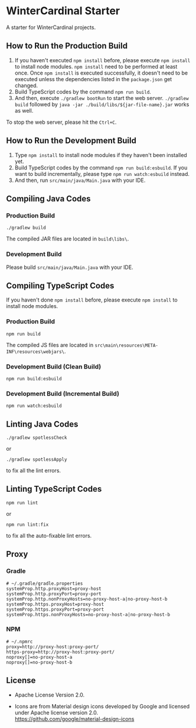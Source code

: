 # WinterCardinal Starter

A starter for WinterCardinal projects.

## How to Run the Production Build

1. If you haven't executed `npm install` before, please execute `npm install` to install node modules. `npm install` need to be performed at least once.
Once `npm install` is executed successfully, it doesn't need to be executed unless the dependencies listed in the `package.json` get changed.
2. Build TypeScript codes by the command `npm run build`.
3. And then, execute `./gradlew bootRun` to start the web server.
`./gradlew build` followed by `java -jar ./build/libs/${jar-file-name}.jar` works as well.

To stop the web server, please hit the `Ctrl+C`.

## How to Run the Development Build

1. Type `npm install` to install node modules if they haven't been installed yet.
2. Build TypeScript codes by the command `npm run build:esbuild`.
If you want to build incrementally, please type `npm run watch:esbuild` instead.
3. And then, run `src/main/java/Main.java` with your IDE.

## Compiling Java Codes

### Production Build

```
./gradlew build
```

The compiled JAR files are located in `build\libs\`.

### Development Build

Please build `src/main/java/Main.java` with your IDE.

## Compiling TypeScript Codes

If you haven't done `npm install` before, please execute `npm install` to install node modules.

### Production Build

```
npm run build
```

The compiled JS files are located in `src\main\resources\META-INF\resources\webjars\`.

### Development Build (Clean Build)

```
npm run build:esbuild
```

### Development Build (Incremental Build)

```
npm run watch:esbuild
```

## Linting Java Codes

```
./gradlew spotlessCheck
```

or

```
./gradlew spotlessApply
```

to fix all the lint errors.

## Linting TypeScript Codes

```
npm run lint
```

or

```
npm run lint:fix
```

to fix all the auto-fixable lint errors.

## Proxy

### Gradle

```
# ~/.gradle/gradle.properties
systemProp.http.proxyHost=proxy-host
systemProp.http.proxyPort=proxy-port
systemProp.http.nonProxyHosts=no-proxy-host-a|no-proxy-host-b
systemProp.https.proxyHost=proxy-host
systemProp.https.proxyPort=proxy-port
systemProp.https.nonProxyHosts=no-proxy-host-a|no-proxy-host-b
```

### NPM

```
# ~/.npmrc
proxy=http://proxy-host:proxy-port/
https-proxy=http://proxy-host:proxy-port/
noproxy[]=no-proxy-host-a
noproxy[]=no-proxy-host-b
```

## License

* Apache License Version 2.0.

* Icons are from Material design icons developed by Google and licensed under Apache license version 2.0.\
https://github.com/google/material-design-icons

